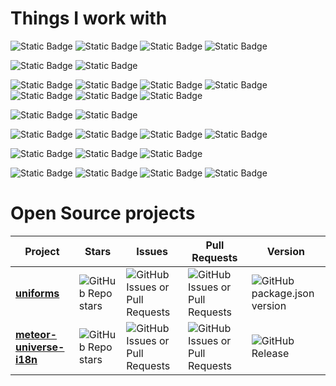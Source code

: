 # Things I work with

![Static Badge](https://img.shields.io/badge/react-499cc6?style=for-the-badge&logo=react&logoColor=white)
![Static Badge](https://img.shields.io/badge/next-000?style=for-the-badge&logo=next.js&logoColor=white)
![Static Badge](https://img.shields.io/badge/meteor-DE4F4F?style=for-the-badge&logo=meteor&logoColor=white)
![Static Badge](https://img.shields.io/badge/mongodb-47A248?style=for-the-badge&logo=mongodb&logoColor=white)

![Static Badge](https://img.shields.io/badge/typescript-3178C6?style=for-the-badge&logo=typescript&logoColor=white)
![Static Badge](https://img.shields.io/badge/javascript-F7DF1E?style=for-the-badge&logo=Javascript&logoColor=white)

![Static Badge](https://img.shields.io/badge/tailwindcss-06B6D4?style=for-the-badge&logo=tailwindcss&logoColor=white)
![Static Badge](https://img.shields.io/badge/mui-007FFF?style=for-the-badge&logo=mui&logoColor=white)
![Static Badge](https://img.shields.io/badge/semantic_ui-00B5AD?style=for-the-badge&logo=semanticui&logoColor=white)
![Static Badge](https://img.shields.io/badge/mantine-339AF0?style=for-the-badge&logo=mantine&logoColor=white)
![Static Badge](https://img.shields.io/badge/ant_design-0170FE?style=for-the-badge&logo=antdesign&logoColor=white)
![Static Badge](https://img.shields.io/badge/sass-CC6699?style=for-the-badge&logo=sass&logoColor=white)
![Static Badge](https://img.shields.io/badge/styled_components-DB7093?style=for-the-badge&logo=styledcomponents&logoColor=white)

![Static Badge](https://img.shields.io/badge/docker-2496ED?style=for-the-badge&logo=docker&logoColor=white)
![Static Badge](https://img.shields.io/badge/turborepo-EF4444?style=for-the-badge&logo=turborepo&logoColor=white)

![Static Badge](https://img.shields.io/badge/digital_ocean-0080FF?style=for-the-badge&logo=digitalocean&logoColor=white)
![Static Badge](https://img.shields.io/badge/aws-232F3E?style=for-the-badge&logo=amazonaws&logoColor=white)
![Static Badge](https://img.shields.io/badge/vercel-000?style=for-the-badge&logo=vercel&logoColor=white)
![Static Badge](https://img.shields.io/badge/meteor_cloud-DE4F4F?style=for-the-badge&logo=meteor&logoColor=white)

![Static Badge](https://img.shields.io/badge/eslint-4B32C3?style=for-the-badge&logo=eslint&logoColor=white)
![Static Badge](https://img.shields.io/badge/prettier-F7B93E?style=for-the-badge&logo=prettier&logoColor=white)
![Static Badge](https://img.shields.io/badge/stylelint-263238?style=for-the-badge&logo=stylelint&logoColor=white)

![Static Badge](https://img.shields.io/badge/git-F05032?style=for-the-badge&logo=git&logoColor=white)
![Static Badge](https://img.shields.io/badge/vscode-007ACC?style=for-the-badge&logo=visualstudiocode&logoColor=white)
![Static Badge](https://img.shields.io/badge/mingo-4474f2?style=for-the-badge&logoColor=white)
![Static Badge](https://img.shields.io/badge/insomnia-4000BF?style=for-the-badge&logo=insomnia&logoColor=white)

# Open Source projects

| Project | Stars | Issues | Pull Requests | Version |
| ------- | ----- | ------ | ------------- | ------- |
| [**uniforms**](https://github.com/vazco/uniforms) | ![GitHub Repo stars](https://img.shields.io/github/stars/vazco/uniforms?style=flat) | ![GitHub Issues or Pull Requests](https://img.shields.io/github/issues/vazco/uniforms) | ![GitHub Issues or Pull Requests](https://img.shields.io/github/issues-pr/vazco/uniforms) | ![GitHub package.json version](https://img.shields.io/github/package-json/v/vazco/uniforms?filename=packages%2Funiforms%2Fpackage.json) |
| [**meteor-universe-i18n**](https://github.com/vazco/meteor-universe-i18n) | ![GitHub Repo stars](https://img.shields.io/github/stars/vazco/meteor-universe-i18n?style=flat) | ![GitHub Issues or Pull Requests](https://img.shields.io/github/issues/vazco/meteor-universe-i18n) | ![GitHub Issues or Pull Requests](https://img.shields.io/github/issues-pr/vazco/meteor-universe-i18n) | ![GitHub Release](https://img.shields.io/github/v/release/vazco/meteor-universe-i18n?label=version) |
